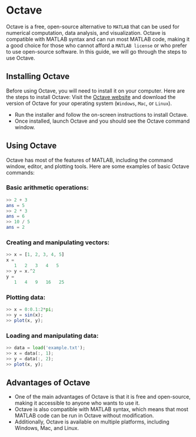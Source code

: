 # Octave

Octave is a free, open-source alternative to `MATLAB` that can be used for numerical computation, data analysis, and visualization. Octave is compatible with MATLAB syntax and can run most MATLAB code, making it a good choice for those who cannot afford a `MATLAB license` or who prefer to use open-source software. In this guide, we will go through the steps to use Octave.

## Installing Octave

Before using Octave, you will need to install it on your computer. Here are the steps to install Octave: Visit the [Octave website](https://www.gnu.org/software/octave/) and download the version of Octave for your operating system (`Windows`, `Mac`, or `Linux`).

- Run the installer and follow the on-screen instructions to install Octave.
- Once installed, launch Octave and you should see the Octave command window.

## Using Octave

Octave has most of the features of MATLAB, including the command window, editor, and plotting tools. Here are some examples of basic Octave commands:

### Basic arithmetic operations:
```octave
>> 2 + 3
ans = 5
>> 2 * 3
ans = 6
>> 10 / 5
ans = 2
```

### Creating and manipulating vectors:
```octave
>> x = [1, 2, 3, 4, 5]
x = 
   1   2   3   4   5
>> y = x.^2
y = 
   1   4   9   16   25
```

### Plotting data:
```octave
>> x = 0:0.1:2*pi;
>> y = sin(x);
>> plot(x, y);
```

### Loading and manipulating data:
```octave
>> data = load('example.txt');
>> x = data(:, 1);
>> y = data(:, 2);
>> plot(x, y);
```

## Advantages of Octave

- One of the main advantages of Octave is that it is free and open-source, making it accessible to anyone who wants to use it. 
- Octave is also compatible with MATLAB syntax, which means that most MATLAB code can be run in Octave without modification.
- Additionally, Octave is available on multiple platforms, including Windows, Mac, and Linux.
